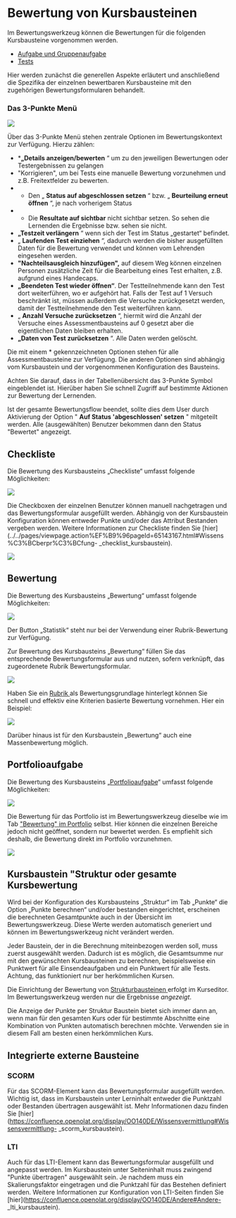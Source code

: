 # Bewertung von Kursbausteinen

Im Bewertungswerkzeug können die Bewertungen für die folgenden Kursbausteine
vorgenommen werden.

  * [Aufgabe und Gruppenaufgabe](Assessing_tasks_and_group_tasks.de.md) 
  * [Tests](Assessing_tests.de.md)

Hier werden zunächst die generellen Aspekte erläutert und anschließend die
Spezifika der einzelnen bewertbaren Kursbausteine mit den zugehörigen
Bewertungsformularen behandelt.

### Das 3-Punkte Menü

![](assets/Zahnrad_Punkte1.png)

Über das 3-Punkte Menü stehen zentrale Optionen im Bewertungskontext zur
Verfügung. Hierzu zählen:

  *  ***„Details anzeigen/bewerten** “ um zu den jeweiligen Bewertungen oder Testergebnissen zu gelangen
  * "Korrigieren", um bei Tests eine manuelle Bewertung vorzunehmen und z.B. Freitextfelder zu bewerten.
  * * Den „ **Status auf abgeschlossen setzen** “ bzw. „ **Beurteilung erneut öffnen** “, je nach vorherigem Status
  * * Die **Resultate auf sichtbar** nicht sichtbar setzen. So sehen die Lernenden die Ergebnisse bzw. sehen sie nicht.
  *  **„Testzeit verlängern** “ wenn sich der Test im Status „gestartet“ befindet.
  * „ **Laufenden Test einziehen** “, dadurch werden die bisher ausgefüllten Daten für die Bewertung verwendet und können vom Lehrenden eingesehen werden.
  *  **"Nachteilsausgleich hinzufügen",** auf diesem Weg können einzelnen Personen zusätzliche Zeit für die Bearbeitung eines Test erhalten, z.B. aufgrund eines Handecaps.
  *  **„Beendeten Test wieder öffnen“**. Der Testteilnehmende kann den Test dort weiterführen, wo er aufgehört hat. Falls der Test auf 1 Versuch beschränkt ist, müssen außerdem die Versuche zurückgesetzt werden, damit der Testteilnehmende den Test weiterführen kann.
  * „ **Anzahl Versuche zurücksetzen** “, hiermit wird die Anzahl der Versuche eines Assessmentbausteins auf 0 gesetzt aber die eigentlichen Daten bleiben erhalten.
  *  **„Daten von Test zurücksetzen** “. Alle Daten werden gelöscht.

Die mit einem * gekennzeichneten Optionen stehen für alle Assessmentbausteine
zur Verfügung. Die anderen Optionen sind abhängig vom Kursbaustein und der
vorgenommenen Konfiguration des Bausteins.

Achten Sie darauf, dass in der Tabellenübersicht das 3-Punkte Symbol
eingeblendet ist. Hierüber haben Sie schnell Zugriff auf bestimmte Aktionen
zur Bewertung der Lernenden.

Ist der gesamte Bewertungsflow beendet, sollte dies dem User durch Aktivierung
der Option " **Auf Status 'abgeschlossen' setzen** " mitgeteilt werden. Alle
(ausgewählten) Benutzer bekommen dann den Status "Bewertet" angezeigt.

## Checkliste

Die Bewertung des Kursbausteins „Checkliste“ umfasst folgende Möglichkeiten:

![](assets/Bewertungswerkzeug_Checkliste2.png)

Die Checkboxen der einzelnen Benutzer können manuell nachgetragen und das
Bewertungsformular ausgefüllt werden. Abhängig von der Kursbaustein
Konfiguration können entweder Punkte und/oder das Attribut Bestanden vergeben
werden. Weitere Informationen zur Checkliste finden Sie
[hier](../../pages/viewpage.action%EF%B9%96pageId=65143167.html#Wissens%C3%BCberpr%C3%BCfung-
_checklist_kursbaustein).

![](assets/Checkliste_Bewertungswerkzeug.jpg)

## Bewertung

Die Bewertung des Kursbausteins „Bewertung“ umfasst folgende Möglichkeiten:

![](assets/Bewertung_Bewertungswerkzeug_16.jpg)

Der Button „Statistik“ steht nur bei der Verwendung einer Rubrik-Bewertung zur
Verfügung.

Zur Bewertung des Kursbausteins „Bewertung“ füllen Sie das entsprechende
Bewertungsformular aus und nutzen, sofern verknüpft, das zugeordenete Rubrik
Bewertungsformular.

![](assets/Bewertungsformular.png)

Haben Sie ein [Rubrik ](Rubrik.html)als Bewertungsgrundlage hinterlegt können
Sie schnell und effektiv eine Kriterien basierte Bewertung vornehmen. Hier ein
Beispiel:

![](assets/Feedbackformular.png)

Darüber hinaus ist für den Kursbaustein „Bewertung“ auch eine Massenbewertung
möglich.

## Portfolioaufgabe

Die Bewertung des Kursbausteins
„[Portfolioaufgabe](Portfolioaufgabe+erstellen.html)“ umfasst folgende
Möglichkeiten:

![](assets/Portfolioaufgabe_Bewertung.png)

Die Bewertung für das Portfolio ist im Bewertungswerkzeug dieselbe wie im Tab
["Bewertung" im
Portfolio](https://confluence.openolat.org/display/OO140DE/Portfolioaufgabe%3A+kommentieren+und+bewerten)
selbst. Hier können die einzelnen Bereiche jedoch nicht geöffnet, sondern nur
bewertet werden. Es empfiehlt sich deshalb, die Bewertung direkt im Portfolio
vorzunehmen.

![](assets/Portfolioaufgabe_16.png)

## Kursbaustein "Struktur oder gesamte Kursbewertung

Wird bei der Konfiguration des Kursbausteins „Struktur“ im Tab „Punkte“ die
Option „Punkte berechnen“ und/oder bestanden eingerichtet, erscheinen die
berechneten Gesamtpunkte auch in der Übersicht im Bewertungswerkzeug. Diese
Werte werden automatisch generiert und können im Bewertungswerkzeug nicht
verändert werden.

Jeder Baustein, der in die Berechnung miteinbezogen werden soll, muss zuerst
ausgewählt werden. Dadurch ist es möglich, die Gesamtsumme nur mit den
gewünschten Kursbausteinen zu berechnen, beispielsweise ein Punktwert für alle
Einsendeaufgaben und ein Punktwert für alle Tests. Achtung, das funktioniert
nur ber herkömmlichen Kursen.

Die Einrichtung der Bewertung von [Strukturbausteinen
](../../pages/viewpage.action%EF%B9%96pageId=108593217.html)erfolgt im
Kurseditor. Im Bewertungswerkzeug werden nur die Ergebnisse _angezeigt_.

Die Anzeige der Punkte per Struktur Baustein bietet sich immer dann an, wenn
man für den gesamten Kurs oder für bestimmte Abschnitte eine Kombination von
Punkten automatisch berechnen möchte. Verwenden sie in diesem Fall am besten
einen herkömmlichen Kurs.

## Integrierte externe Bausteine

###  

### SCORM

Für das SCORM-Element kann das Bewertungsformular ausgefüllt werden. Wichtig
ist, dass im Kursbaustein unter Lerninhalt entweder die Punktzahl oder
Bestanden übertragen ausgewählt ist. Mehr Informationen dazu finden Sie
[hier](https://confluence.openolat.org/display/OO140DE/Wissensvermittlung#Wissensvermittlung-
_scorm_kursbaustein).

### LTI

Auch für das LTI-Element kann das Bewertungsformular ausgefüllt und angepasst
werden. Im Kursbaustein unter Seiteninhalt muss zwingend "Punkte übertragen"
ausgewählt sein. Je nachdem muss ein Skalierungsfaktor eingetragen und die
Punktzahl für das Bestehen definiert werden. Weitere Informationen zur
Konfiguration von LTI-Seiten finden Sie
[hier](https://confluence.openolat.org/display/OO140DE/Andere#Andere-
_lti_kursbaustein).

  

